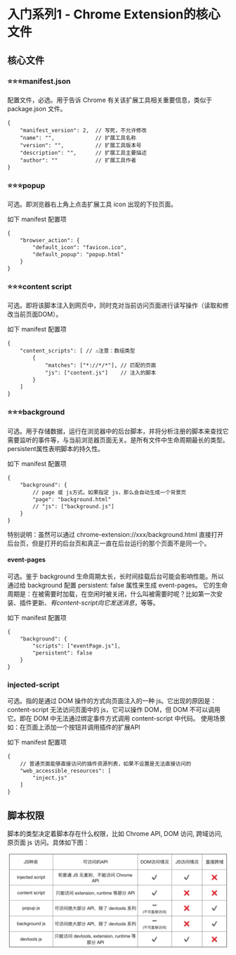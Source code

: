 # 入门系列1 - Chrome Extension的核心文件

## 核心文件
### ⭐️⭐️⭐️manifest.json
配置文件，必选。用于告诉 Chrome 有关该扩展工具相关重要信息，类似于 package.json 文件。

```
{
    "manifest_version": 2,  // 写死，不允许修改
    "name": "",             // 扩展工具名称
    "version": "",          // 扩展工具版本号
    "description": "",      // 扩展工具主要描述
    "author": ""            // 扩展工具作者
}
```

### ⭐️⭐️⭐️popup
可选。即浏览器右上角上点击扩展工具 icon 出现的下拉页面。

如下 manifest 配置项

```
{
    "browser_action": {
        "default_icon": "favicon.ico",
        "default_popup": "popup.html"
    }
}
```

### ⭐️⭐️⭐️content script
可选。即将该脚本注入到网页中，同时克对当前访问页面进行读写操作（读取和修改当前页面DOM）。

如下 manifest 配置项

```
{
    "content_scripts": [ // ⚠️注意：数组类型
        {
            "matches": ["*://*/*"], // 匹配的页面
            "js": ["content.js"]    // 注入的脚本
        }
    ]
}
```

### ⭐️⭐️⭐️background
可选。用于存储数据，运行在浏览器中的后台脚本，并将分析注册的脚本来查找它需要监听的事件等，与当前浏览器页面无关。是所有文件中生命周期最长的类型。persistent属性表明脚本的持久性。

如下 manifest 配置项

```
{
    "background": {
        // page 或 js方式。如果指定 js，那么会自动生成一个背景页
        "page": "background.html"
        // "js": ["background.js"]
    }
}
```

特别说明：虽然可以通过 chrome-extension://xxx/background.html 直接打开后台页，但是打开的后台页和真正一直在后台运行的那个页面不是同一个。

#### event-pages
可选。鉴于 background 生命周期太长，长时间挂载后台可能会影响性能。所以通过给 background 配置 persistent: false 属性来生成 event-pages。
它的生命周期是：在被需要时加载，在空闲时被关闭，什么叫被需要时呢？比如第一次安装、插件更新、*有content-script向它发送消息*，等等。

如下 manifest 配置项

```
{
    "background": {
        "scripts": ["eventPage.js"],
        "persistent": false
    }
}
```

### injected-script
可选。指的是通过 DOM 操作的方式向页面注入的一种 js。它出现的原因是：content-script 无法访问页面中的 js，它可以操作 DOM，但 DOM 不可以调用它。即在 DOM 中无法通过绑定事件方式调用 content-script 中代码。
使用场景如：在页面上添加一个按钮并调用插件的扩展API

如下 manifest 配置项

```
{
    // 普通页面能够直接访问的插件资源列表，如果不设置是无法直接访问的
    "web_accessible_resources": [
        "inject.js"
    ]
}
```

## 脚本权限
脚本的类型决定着脚本存在什么权限，比如 Chrome API, DOM 访问, 跨域访问, 原页面 js 访问。具体如下图：

![脚本权限](resources/images/16e29ccb69463a4d.png)